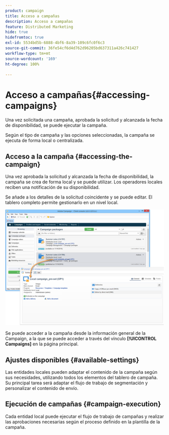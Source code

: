 ```yaml
---
product: campaign
title: Acceso a campañas
description: Acceso a campañas
feature: Distributed Marketing
hide: true
hidefromtoc: true
exl-id: 5534bd5b-6888-4bf6-8a39-109c6fc0f6c3
source-git-commit: 36fe54cf6d4d762d96205bd637311a426c741427
workflow-type: tm+mt
source-wordcount: '169'
ht-degree: 100%

---
```


# Acceso a campañas{#accessing-campaigns}



Una vez solicitada una campaña, aprobada la solicitud y alcanzada la fecha de disponibilidad, se puede ejecutar la campaña.

Según el tipo de campaña y las opciones seleccionadas, la campaña se ejecuta de forma local o centralizada.

## Acceso a la campaña {#accessing-the-campaign}

Una vez aprobada la solicitud y alcanzada la fecha de disponibilidad, la campaña se crea de forma local y se puede utilizar. Los operadores locales reciben una notificación de su disponibilidad.

Se añade a los detalles de la solicitud coincidente y se puede editar. El tablero completo permite gestionarlo en un nivel local.

![](assets/mkg_dist_local_op_edit_new_op1.png)

Se puede acceder a la campaña desde la información general de la Campaign, a la que se puede acceder a través del vínculo **[!UICONTROL Campaigns]** en la página principal.

## Ajustes disponibles {#available-settings}

Las entidades locales pueden adaptar el contenido de la campaña según sus necesidades, utilizando todos los elementos del tablero de campaña. Su principal tarea será adaptar el flujo de trabajo de segmentación y personalizar el contenido de envío.

## Ejecución de campañas {#campaign-execution}

Cada entidad local puede ejecutar el flujo de trabajo de campañas y realizar las aprobaciones necesarias según el proceso definido en la plantilla de la campaña.
